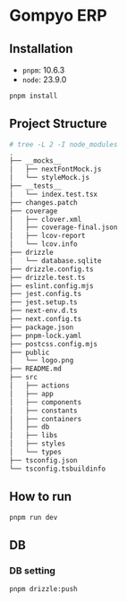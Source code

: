 # Gompyo ERP

## Installation

- `pnpm`: 10.6.3
- `node`: 23.9.0

```bash
pnpm install
```

## Project Structure

```bash
# tree -L 2 -I node_modules
.
├── __mocks__
│   ├── nextFontMock.js
│   └── styleMock.js
├── __tests__
│   └── index.test.tsx
├── changes.patch
├── coverage
│   ├── clover.xml
│   ├── coverage-final.json
│   ├── lcov-report
│   └── lcov.info
├── drizzle
│   └── database.sqlite
├── drizzle.config.ts
├── drizzle.test.ts
├── eslint.config.mjs
├── jest.config.ts
├── jest.setup.ts
├── next-env.d.ts
├── next.config.ts
├── package.json
├── pnpm-lock.yaml
├── postcss.config.mjs
├── public
│   └── logo.png
├── README.md
├── src
│   ├── actions
│   ├── app
│   ├── components
│   ├── constants
│   ├── containers
│   ├── db
│   ├── libs
│   ├── styles
│   └── types
├── tsconfig.json
└── tsconfig.tsbuildinfo
```

## How to run

```bash
pnpm run dev
```

## DB

### DB setting

```bash
pnpm drizzle:push
```

